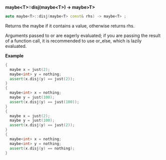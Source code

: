 **maybe&lt;T&gt;::disj(maybe&lt;T&gt;) -> maybe&gt;T&gt;**

```cpp
auto maybe<T>::disj(maybe<T> const& rhs) -> maybe<T> ;
```

Returns the maybe if it contains a value, otherwise returns rhs.

Arguments passed to or are eagerly evaluated; if you are passing the result of a function call, it is recommended to use or_else, which is lazily evaluated.

**Example**

```cpp
{
  maybe x = just(2);
  maybe<int> y = nothing;
  assert(x.disj(y) == just(2));
}
{
  maybe<int> x = nothing;
  maybe y = just(100);
  assert(x.disj(y) == just(100));
}
{
  maybe x = just(2);
  maybe y = just(100);
  assert(x.disj(y) == just(2));
}
{
  maybe<int> x = nothing;
  maybe<int> y = nothing;
  assert(x.disj(y) == nothing);
}
```

